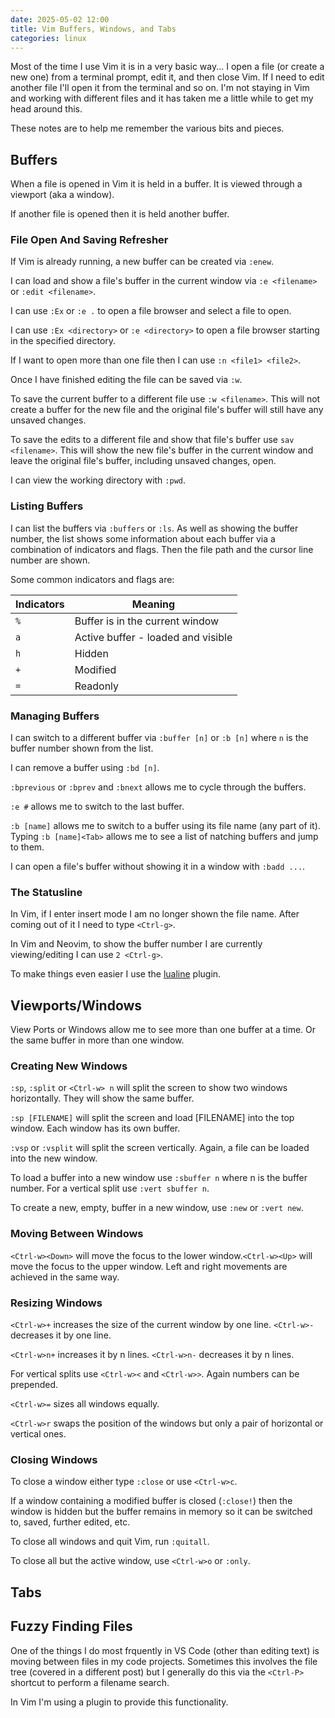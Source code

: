 ```yaml
---
date: 2025-05-02 12:00
title: Vim Buffers, Windows, and Tabs
categories: linux
---
```


Most of the time I use Vim it is in a very basic way... I open a file (or create a new one) from a terminal prompt, edit it, and then close Vim. If I need to edit another file I'll open it from the terminal and so on. I'm not staying in Vim and working with different files and it has taken me a little while to get my head around this.

These notes are to help me remember the various bits and pieces.

## Buffers

When a file is opened in Vim it is held in a buffer. It is viewed through a viewport (aka a window).

If another file is opened then it is held another buffer.

### File Open And Saving Refresher

If Vim is already running, a new buffer can be created via `:enew`.

I can load and show a file's buffer in the current window via `:e <filename>` or `:edit <filename>`.

I can use `:Ex` or `:e .` to open a file browser and select a file to open.

I can use `:Ex <directory>` or `:e <directory>` to open a file browser starting in the specified directory.

If I want to open more than one file then I can use `:n <file1> <file2>`.

Once I have finished editing the file can be saved via `:w`.

To save the current buffer to a different file use `:w <filename>`. This will not create a buffer for the new file and the original file's buffer will still have any unsaved changes.

To save the edits to a different file and show that file's buffer use `sav <filename>`. This will show the new file's buffer in the current window and leave the original file's buffer, including unsaved changes, open.

I can view the working directory with `:pwd`.

### Listing Buffers

I can list the buffers via `:buffers` or `:ls`. As well as showing the buffer number, the list shows some information about each buffer via a combination of indicators and flags. Then the file path and the cursor line number are shown.

Some common indicators and flags are:

| Indicators | Meaning |
| --- | --- |
| `%` | Buffer is in the current window |
| `a` | Active buffer - loaded and visible |
| `h` | Hidden |
| `+` | Modified |
| `=` | Readonly |

### Managing Buffers

I can switch to a different buffer via `:buffer [n]` or `:b [n]` where `n` is the buffer number shown from the list.

I can remove a buffer using `:bd [n]`.

`:bprevious` or `:bprev` and `:bnext` allows me to cycle through the buffers.

`:e #` allows me to switch to the last buffer.

`:b [name]` allows me to switch to a buffer using its file name (any part of it). Typing `:b [name]<Tab>` allows me to see a list of natching buffers and jump to them.

I can open a file's buffer without showing it in a window with `:badd ...`.

### The Statusline

In Vim, if I enter insert mode I am no longer shown the file name. After coming out of it I need to type `<Ctrl-g>`.

In Vim and Neovim, to show the buffer number I are currently viewing/editing I can use `2 <Ctrl-g>`.

To make things even easier I use the [lualine](https://github.com/nvim-lualine/lualine.nvim) plugin.

## Viewports/Windows

View Ports or Windows allow me to see more than one buffer at a time. Or the same buffer in more than one window.

### Creating New Windows

`:sp`, `:split` or `<Ctrl-w> n` will split the screen to show two windows horizontally. They will show the same buffer.

`:sp [FILENAME]` will split the screen and load [FILENAME] into the top window. Each window has its own buffer.

`:vsp` or `:vsplit` will split the screen vertically. Again, a file can be loaded into the new window.

To load a buffer into a new window use `:sbuffer n` where n is the buffer number. For a vertical split use `:vert sbuffer n`.

To create a new, empty, buffer in a new window, use `:new` or `:vert new`.

### Moving Between Windows

`<Ctrl-w><Down>` will move the focus to the lower window.`<Ctrl-w><Up>` will move the focus to the upper window. Left and right movements are achieved in the same way.

### Resizing Windows

`<Ctrl-w>+` increases the size of the current window by one line. `<Ctrl-w>-` decreases it by one line.

`<Ctrl-w>n+` increases it by n lines. `<Ctrl-w>n-` decreases it by n lines.

For vertical splits use `<Ctrl-w><` and `<Ctrl-w>>`. Again numbers can be prepended.

`<Ctrl-w>=` sizes all windows equally.

`<Ctrl-w>r` swaps the position of the windows but only a pair of horizontal or vertical ones.

### Closing Windows

To close a window either type `:close` or use `<Ctrl-w>c`.

If a window containing a modified buffer is closed (`:close!`) then the window is hidden but the buffer remains in memory so it can be switched to, saved, further edited, etc.

To close all windows and quit Vim, run `:quitall`.

To close all but the active window, use `<Ctrl-w>o` or `:only`.

## Tabs



## Fuzzy Finding Files

One of the things I do most frquently in VS Code (other than editing text) is moving between files in my code projects. Sometimes this involves the file tree (covered in a different post) but I generally do this via the `<Ctrl-P>` shortcut to perform a filename search.

In Vim I'm using a plugin to provide this functionality.


